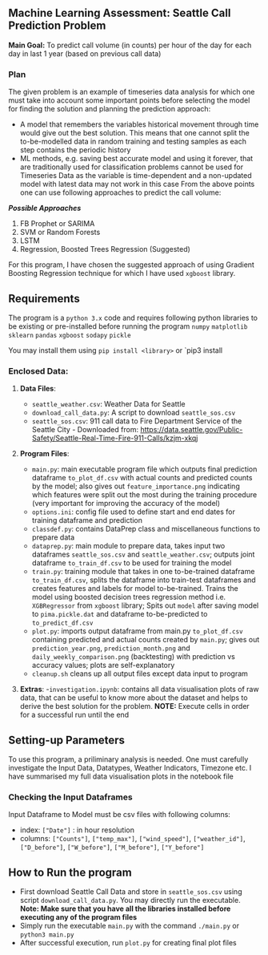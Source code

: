 ## Machine Learning Assessment: Seattle Call Prediction Problem
**Main Goal:** To predict call volume (in counts) per hour of the day for each day in last 1 year (based on previous call data)

### Plan
The given problem is an example of timeseries data analysis for which one must take into account some important points before selecting the model for finding the solution and planning the prediction approach:
 - A model that remembers the variables historical movement through time would give out the best solution. This means that one cannot split the to-be-modelled data in random training and testing samples as each step contains the periodic history
 - ML methods, e.g. saving best accurate model and using it forever, that are traditionally used for classification problems cannot be used for Timeseries Data as the variable is time-dependent and a non-updated model with latest data may not work in this case
From the above points one can use following approaches to predict the call volume:

***Possible Approaches***
1. FB Prophet or SARIMA
3. SVM or Random Forests
3. LSTM
4. Regression, Boosted Trees Regression (Suggested)

For this program, I have chosen the suggested approach of using Gradient Boosting Regression technique for which I have used `xgboost` library.

## Requirements
The program is a `python 3.x` code and requires following python libraries to be existing or pre-installed before running the program
`numpy`
`matplotlib`
`sklearn`
`pandas`
`xgboost`
`sodapy`
`pickle`

You may install them using `pip install <library>` or `pip3 install <library>
 
### Enclosed Data:

1. **Data Files**:
    - `seattle_weather.csv`: Weather Data for Seattle
    - `download_call_data.py`: A script to download `seattle_sos.csv`
    - `seattle_sos.csv`: 911 call data to Fire Department Service of the Seattle City - Downloaded from: https://data.seattle.gov/Public-Safety/Seattle-Real-Time-Fire-911-Calls/kzjm-xkqj

2. **Program Files**:
    - `main.py`: main executable program file which outputs final prediction dataframe `to_plot_df.csv` with actual counts and predicted counts by the model; also gives out `feature_importance.png` indicating which features were split out the most during the training procedure (very important for improving the accuracy of the model)
    - `options.ini`: config file used to define start and end dates for training dataframe and prediction
    - `classdef.py`: contains DataPrep class and miscellaneous functions to prepare data
    - `dataprep.py`: main module to prepare data, takes input two dataframes `seattle_sos.csv` and `seattle_weather.csv`; outputs joint dataframe `to_train_df.csv` to be used for training the model
    - `train.py`: training module that takes in one to-be-trained dataframe `to_train_df.csv`, splits the dataframe into train-test dataframes and creates features and labels for model to-be-trained. Trains the model using boosted decision trees regression method i.e. `XGBRegressor` from `xgboost` library; Spits out `model` after saving model to `pima.pickle.dat` and dataframe to-be-predicted to `to_predict_df.csv`
    - `plot.py`: imports output dataframe from main.py `to_plot_df.csv` containing predicted and actual counts created by `main.py`; gives out `prediction_year.png`, `prediction_month.png` and `daily_weekly_comparison.png` (backtesting) with prediction vs accuracy values; plots are self-explanatory
    - `cleanup.sh` cleans up all output files except data input to program

3. **Extras**: 
    -`investigation.ipynb`: contains all data visualisation plots of raw data, that can be useful to know more about the dataset and helps to derive the best solution for the problem. **NOTE:** Execute cells in order for a successful run until the end

## Setting-up Parameters
To use this program, a priliminary analysis is needed. One must carefully investigate the Input Data, Datatypes, Weather Indicators, Timezone etc. I have summarised my full data visualisation plots in the notebook file

### Checking the Input Dataframes
Input Dataframe to Model must be csv files with following columns:
- index: `["Date"]` : in hour resolution
- columns: `["Counts"]`, `["temp_max"]`, `["wind_speed"]`, `["weather_id"]`, `["D_before"]`, `["W_before"]`, `["M_before"]`, `["Y_before"]`

## How to Run the program
- First download Seattle Call Data and store in `seattle_sos.csv` using script `download_call_data.py`. You may directly run the executable. **Note: Make sure that you have all the libraries installed before executing any of the program files**
- Simply run the executable `main.py` with the command `./main.py` or `python3 main.py`
- After successful execution, run `plot.py` for creating final plot files
